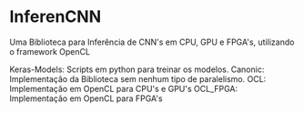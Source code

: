 # InferenCNN
Uma Biblioteca para Inferência de CNN's em CPU, GPU e FPGA's, utilizando o framework OpenCL

Keras-Models: Scripts em python para treinar os modelos.
Canonic: Implementação da Biblioteca sem nenhum tipo de paralelismo.
OCL: Implementação em OpenCL para CPU's e GPU's
OCL_FPGA: Implementação em OpenCL para FPGA's
